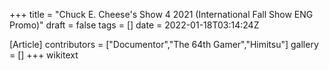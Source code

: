 +++
title = "Chuck E. Cheese's Show 4 2021 (International Fall Show ENG Promo)"
draft = false
tags = []
date = 2022-01-18T03:14:24Z

[Article]
contributors = ["Documentor","The 64th Gamer","Himitsu"]
gallery = []
+++
wikitext